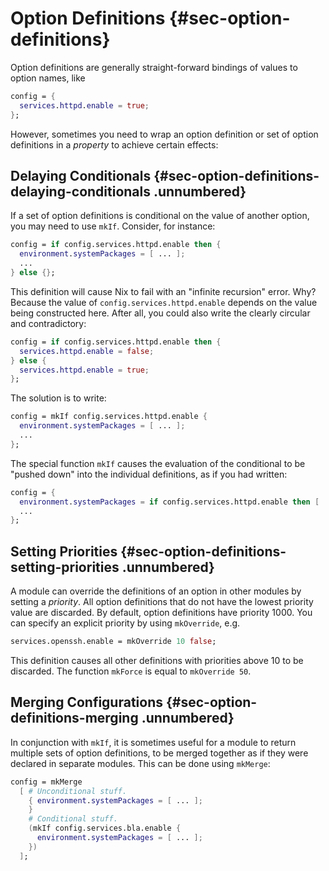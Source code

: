 # Option Definitions {#sec-option-definitions}

Option definitions are generally straight-forward bindings of values to
option names, like

```nix
config = {
  services.httpd.enable = true;
};
```

However, sometimes you need to wrap an option definition or set of
option definitions in a *property* to achieve certain effects:

## Delaying Conditionals {#sec-option-definitions-delaying-conditionals .unnumbered}

If a set of option definitions is conditional on the value of another
option, you may need to use `mkIf`. Consider, for instance:

```nix
config = if config.services.httpd.enable then {
  environment.systemPackages = [ ... ];
  ...
} else {};
```

This definition will cause Nix to fail with an "infinite recursion"
error. Why? Because the value of `config.services.httpd.enable` depends
on the value being constructed here. After all, you could also write the
clearly circular and contradictory:

```nix
config = if config.services.httpd.enable then {
  services.httpd.enable = false;
} else {
  services.httpd.enable = true;
};
```

The solution is to write:

```nix
config = mkIf config.services.httpd.enable {
  environment.systemPackages = [ ... ];
  ...
};
```

The special function `mkIf` causes the evaluation of the conditional to
be "pushed down" into the individual definitions, as if you had written:

```nix
config = {
  environment.systemPackages = if config.services.httpd.enable then [ ... ] else [];
  ...
};
```

## Setting Priorities {#sec-option-definitions-setting-priorities .unnumbered}

A module can override the definitions of an option in other modules by
setting a *priority*. All option definitions that do not have the lowest
priority value are discarded. By default, option definitions have
priority 1000. You can specify an explicit priority by using
`mkOverride`, e.g.

```nix
services.openssh.enable = mkOverride 10 false;
```

This definition causes all other definitions with priorities above 10 to
be discarded. The function `mkForce` is equal to `mkOverride 50`.

## Merging Configurations {#sec-option-definitions-merging .unnumbered}

In conjunction with `mkIf`, it is sometimes useful for a module to
return multiple sets of option definitions, to be merged together as if
they were declared in separate modules. This can be done using
`mkMerge`:

```nix
config = mkMerge
  [ # Unconditional stuff.
    { environment.systemPackages = [ ... ];
    }
    # Conditional stuff.
    (mkIf config.services.bla.enable {
      environment.systemPackages = [ ... ];
    })
  ];
```
